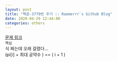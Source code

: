 ```yaml
---  
layout: post  
title: "백준-3779번 주기 :: Raemerrr`s Github Blog"  
date: 2020-04-29 12:44:00  
categories: others  
---  
```

<a href="https://www.acmicpc.net/problem/3779" target="_blank">문제 링크</a>     
`핵심`  
식 짜는데 오래 걸렸다...  
(pi[i] + 최대 공약수 ) == ( i + 1 )  
<script src="https://gist.github.com/Raemerrr/8df668463fd3fa18cebf192ceb13c391.js"></script>